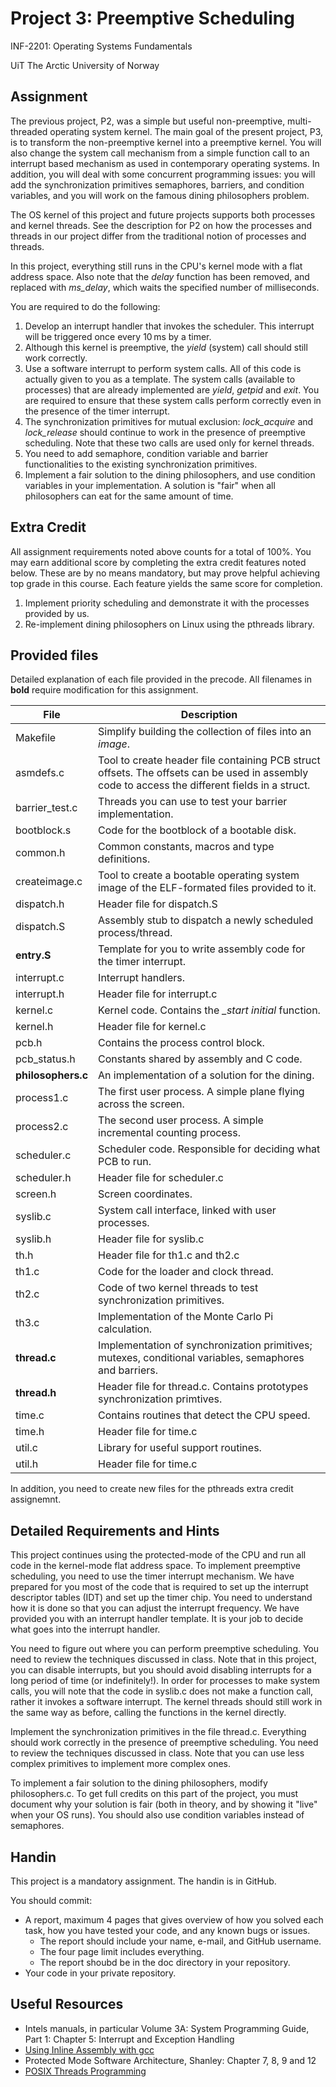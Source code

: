 
# Project 3: Preemptive Scheduling 

 INF-2201: Operating Systems Fundamentals

UiT The Arctic University of Norway 

## Assignment

The previous project, P2, was a simple but useful non-preemptive, multi-threaded operating system kernel. The main goal of the present project, P3, is to transform the non-preemptive kernel into a preemptive kernel. You will also change the system call mechanism from a simple function call to an interrupt based mechanism as used in contemporary operating systems. In addition, you will deal with some concurrent programming issues: you will add the synchronization primitives semaphores, barriers, and condition variables, and you will work on the famous dining philosophers problem.

The OS kernel of this project and future projects supports both processes and kernel threads. See the description for P2 on how the processes and threads in our project differ from the traditional notion of processes and threads.

In this project, everything still runs in the CPU's kernel mode with a flat address space. Also note that the *delay* function has been removed, and replaced with *ms_delay*, which waits the specified number of milliseconds.

You are required to do the following:
1. Develop an interrupt handler that invokes the scheduler. This interrupt will be triggered once every 10 ms by a timer.
2. Although this kernel is preemptive, the *yield* (system) call should still work correctly.
3. Use a software interrupt to perform system calls. All of this code is actually given to you as a template. The system calls (available to processes) that are already implemented are *yield*, *getpid* and *exit*. You are required to ensure that these system calls perform correctly even in the presence of the timer interrupt.
4. The synchronization primitives for mutual exclusion: *lock_acquire* and *lock_release* should continue to work in the presence of preemptive scheduling. Note that these two calls are used only for kernel threads.
5. You need to add semaphore, condition variable and barrier functionalities to the existing synchronization primitives.
6. Implement a fair solution to the dining philosophers, and use condition variables in your implementation. A solution is "fair" when all philosophers can eat for the same amount of time.

## Extra Credit

All assignment requirements noted above counts for a total of 100%. You may earn additional score by completing the extra credit features noted below. These are by no means mandatory, but may prove helpful achieving top grade in this course. Each feature yields the same score for completion.
1. Implement priority scheduling and demonstrate it with the processes provided by us.
2. Re-implement dining philosophers on Linux using the pthreads library.

## Provided files

Detailed explanation of each file provided in the precode. All filenames in **bold** require modification for this assignment. 

| File 	   | Description
-----------|-------------
| Makefile 	      | Simplify building the collection of files into an *image*. |
| asmdefs.c       |	Tool to create header file containing PCB struct offsets. The offsets can be used in assembly code to access the different fields in a struct. |
| barrier_test.c 	| Threads you can use to test your barrier implementation. |
| bootblock.s 	   | Code for the bootblock of a bootable disk. |
| common.h 	      | Common constants, macros and type definitions. |
| createimage.c 	 | Tool to create a bootable operating system image of the ELF-formated files provided to it. |
| dispatch.h 	    | Header file for dispatch.S |
| dispatch.S 	    | Assembly stub to dispatch a newly scheduled process/thread. |
| **entry.S**     |	Template for you to write assembly code for the timer interrupt. |
| interrupt.c 	   | Interrupt handlers. |
| interrupt.h 	   | Header file for interrupt.c |
| kernel.c 	      | Kernel code. Contains the *\_start initial* function. |
| kernel.h 	      | Header file for kernel.c |
| pcb.h 	         | Contains the process control block. |
| pcb_status.h 	  | Constants shared by assembly and C code. |
| **philosophers.c** |	An implementation of a solution for the dining. |
| process1.c 	    | The first user process. A simple plane flying across the screen. |
| process2.c 	    | The second user process. A simple incremental counting process. |
| scheduler.c 	   | Scheduler code. Responsible for deciding what PCB to run. |
| scheduler.h 	   | Header file for scheduler.c |
| screen.h 	      | Screen coordinates. |
| syslib.c 	      | System call interface, linked with user processes. |
| syslib.h 	      | Header file for syslib.c |
| th.h 	          | Header file for th1.c and th2.c |
| th1.c 	         | Code for the loader and clock thread. |
| th2.c 	         | Code of two kernel threads to test synchronization primitives. |
| th3.c 	         | Implementation of the Monte Carlo Pi calculation. |
| **thread.c**   	| Implementation of synchronization primitives; mutexes, conditional variables, semaphores and barriers. |
| **thread.h** 	  | Header file for thread.c. Contains prototypes synchronization primtives. |
| time.c 	        | Contains routines that detect the CPU speed. |
| time.h 	        | Header file for time.c |
| util.c 	        | Library for useful support routines. |
| util.h         	| Header file for time.c |

In addition, you need to create new files for the pthreads extra credit assignemnt. 

## Detailed Requirements and Hints

This project continues using the protected-mode of the CPU and run all code in the kernel-mode flat address space. To implement preemptive scheduling, you need to use the timer interrupt mechanism. We have prepared for you most of the code that is required to set up the interrupt descriptor tables (IDT) and set up the timer chip. You need to understand how it is done so that you can adjust the interrupt frequency. We have provided you with an interrupt handler template. It is your job to decide what goes into the interrupt handler.

You need to figure out where you can perform preemptive scheduling. You need to review the techniques discussed in class. Note that in this project, you can disable interrupts, but you should avoid disabling interrupts for a long period of time (or indefinitely!). In order for processes to make system calls, you will note that the code in syslib.c does not make a function call, rather it invokes a software interrupt. The kernel threads should still work in the same way as before, calling the functions in the kernel directly.

Implement the synchronization primitives in the file thread.c. Everything should work correctly in the presence of preemptive scheduling. You need to review the techniques discussed in class. Note that you can use less complex primitives to implement more complex ones.

To implement a fair solution to the dining philosophers, modify philosophers.c. To get full credits on this part of the project, you must document why your solution is fair (both in theory, and by showing it "live" when your OS runs). You should also use condition variables instead of semaphores. 

## Handin

This project is a mandatory assignment. The handin is in GitHub.

You should commit:
* A report, maximum 4 pages that gives overview of how you solved each task, how you have tested your code, and any known bugs or issues.
    * The report should include your name, e-mail, and GitHub username.
    * The four page limit includes everything.
    * The report shoubd be in the doc directory in your repository.
* Your code in your private repository.

 ## Useful Resources
- Intels manuals, in particular Volume 3A: System Programming Guide, Part 1: Chapter 5: Interrupt and Exception Handling
- [Using Inline Assembly with gcc](http://www.ibiblio.org/gferg/ldp/GCC-Inline-Assembly-HOWTO.html)
- Protected Mode Software Architecture, Shanley: Chapter 7, 8, 9 and 12
- [POSIX Threads Programming](https://computing.llnl.gov/tutorials/pthreads/)

